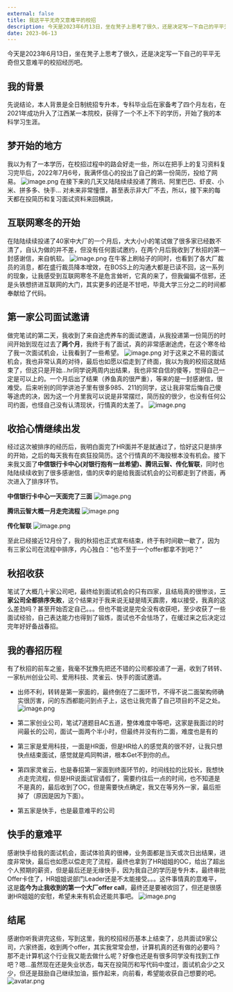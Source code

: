 ```yaml
---
external: false
title: 我这平平无奇又意难平的校招
description: 今天是2023年6月13日，坐在凳子上思考了很久，还是决定写一下自己的平平无奇但又意难平的校招经历...
date: 2023-06-13
---
```


今天是2023年6月13日，坐在凳子上思考了很久，还是决定写一下自己的平平无奇但又意难平的校招经历吧。

## 我的背景
先说结论，本人背景是全日制统招专升本，专科毕业后在家备考了四个月左右，在2021年成功升入了江西某一本院校，获得了一个不上不下的学历，开始了我的本科学习生涯。

## 梦开始的地方
我以为有了一本学历，在校招过程中的路会好走一些，所以在把手上的复习资料复习完毕后，2022年7月6号，我满怀信心的投出了自己的第一份简历，投给了网易。
![image.png](https://z4a.net/images/2023/07/26/school_1.png)
在接下来的几天又陆陆续续投递了腾讯、阿里巴巴、虾皮、小米、拼多多、快手... 对未来非常憧憬，甚至表示非大厂不去，所以，接下来的每天都在投简历和复习面试资料来回横跳，

## 互联网寒冬的开始
在陆陆续续投递了40家中大厂的一个月后，大大小小的笔试做了很多家已经数不清了，自认为做的并不差，但没有任何面试邀约，在两个月后我收到了秋招的第一封感谢信，来自帆软。
![image.png](https://z4a.net/images/2023/07/26/school_2.png)
在牛客上刷帖子的同时，也看到了各大厂裁员的消息，都在盛行裁员降本增效，在BOSS上的沟通大都是已读不回，这一系列的现象，让我感受到互联网寒冬不是危言耸听，它真的来了，但我偏偏不信邪，还是头铁想挤进互联网的大门，其实更多的还是不甘吧，毕竟大学三分之二的时间都奉献给了代码。

## 第一家公司面试邀请
做完笔试的第二天，我收到了来自途虎养车的面试邀请，从我投递第一份简历的时间开始到现在过去了**两个月**，我终于有了面试，真的非常感谢途虎，在这个寒冬给了我一次面试机会，让我看到了一些希望。
![image.png](https://z4a.net/images/2023/07/26/school_3.png)
对于这来之不易的面试机会，我也非常认真的对待，最后也如愿以偿走到了终面，我以为我的校招这就结束了，但这只是开始...hr同学说两周内出结果，我也非常自信的傻等，觉得自己一定是可以上的。一个月后出了结果（养鱼真的很严重），等来的是一封感谢信，很难受。后来听别的同学讲池子里有很多985、211的同学，这让我非常后悔自己傻等途虎的决，因为这一个月里我可以说是非常摆烂，简历投的很少，也没有任何公司约面，也怪自己没有认清现状，行情真的太差了。
![image.png](https://z4a.net/images/2023/07/26/school_4.png)

## 收拾心情继续出发
经过这次被排序的经历后，我明白面完了HR面并不是就通过了，恰好这只是排序的开始，之后的每天我有在疯狂投简历。这个行情真的不海投根本没有机会。接下来我又面了**中信银行卡中心(对银行抱有一丝希望)、腾讯云智、传化智联**，同时也陆陆续续收到了很多感谢信，值的庆幸的是给我面试机会的公司都走到了终面，再次进入了排序环节。

**中信银行卡中心一天面完了三面**
![image.png](https://z4a.net/images/2023/07/26/school_5.png)

**腾讯云智大概一月走完流程**
![image.png](https://z4a.net/images/2023/07/26/school_6.png)

**传化智联**
![image.png](https://z4a.net/images/2023/07/26/school_7.png)

至此已经接近12月份了，我的秋招也正式宣布结束，终于有时间歇一歇了，因为有三家公司在流程中排序，内心独白：“也不至于一个offer都拿不到吧？”

## 秋招收获
笔试了大概几十家公司吧，最终给到面试机会的只有四家，且结局真的很惨淡，**三家公司全都排序失败**，这个结果对于我来说无疑是晴天霹雳，难以接受，我真的这么差劲吗？甚至开始否定自己。。。但也不能说是完全没有收获吧，至少收获了一些面试经验，自己表达能力也得到了锻炼，面试也不会怯场了，在缓过来之后决定过完年好好备战春招。

## 我的春招历程
有了秋招的前车之鉴，我毫不犹豫先把还不错的公司都投递了一遍，收到了转转、一家杭州创业公司、爱用科技、灵雀云、快手的面试邀请。
- 出师不利，转转是第一家面的，最终倒在了二面环节，不得不说二面架构师确实很厉害，问的东西都能问到点子上，这也让我完善了自己项目的不足之处。
![image.png](https://z4a.net/images/2023/07/26/school_8.png)

- 第二家创业公司，笔试7道题目AC五道，整体难度中等吧，这家是我面过的时间最长的公司，面试一面两个半小时，但最终并没有约二面，难度也是有的

- 第三家是爱用科技，一面是HR面，但是HR给人的感觉真的很不好，让我只想快点结束面试，感觉就是鸡同鸭讲，根本Get不到你的点。

- 第四家灵雀云，也是春招第一家面到终面环节的，时间线拉的比较长，我想快点走完流程，但是HR说面试官请假了，需要约往后一点的时间，也不知道是不是真的，最后收到了OC，但是需要快点确定，我又在等另外一家，最后拒掉了（原因是因为下面）。

- 第五家是快手，也是最意难平的公司

## 快手的意难平
感谢快手给我的面试机会，面试体验真的很棒，业务面都是当天或次日出结果，进度非常快，最后也如愿以偿走完了流程，最终也拿到了HR姐姐的OC，给出了超出个人预期的薪资，但是最后还是无缘快手，因为我自己的学历是专升本，最终审批Offer卡住了，HR姐姐说部门Leader还是不太能接受。。。这件事情真的意难平，这是**迄今为止我收到的第一个大厂offer call**，最终还是要被收回了，但还是很感谢HR姐姐的安慰，希望未来有机会还能共事吧。
![image.png](https://z4a.net/images/2023/07/26/school_9.png)

## 结尾
感谢你听我讲完这些，写到这里，我的校招经历基本上结束了，总共面试9家公司，六家终面，收到两个offer，其实我常常会想，计算机真的还有做的必要吗？那不走计算机这个行业我又能去做什么呢？好像也还是有很多同学没有找到工作吧？嗯...虽然现在还是失业状态，每天在投简历和写代码中度过，面试机会少之又少，但还是鼓励自己继续加油，振作起来，向前看，希望能收获自己想要的吧。
![avatar.png](https://avatars.githubusercontent.com/u/54731221?v=4)
